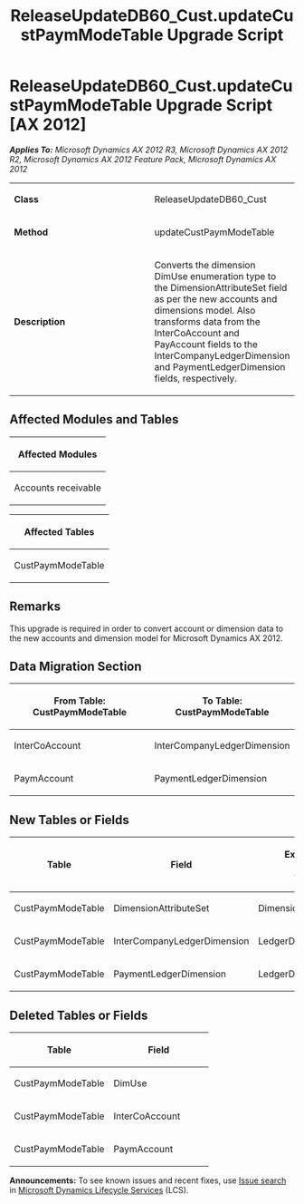﻿---
title: ReleaseUpdateDB60_Cust.updateCustPaymModeTable Upgrade Script
TOCTitle: ReleaseUpdateDB60_Cust.updateCustPaymModeTable Upgrade Script
ms:assetid: 0f8bd959-8bcb-2611-e783-ccc23d0356a5
ms:mtpsurl: https://msdn.microsoft.com/en-us/library/JJ735763(v=AX.60)
ms:contentKeyID: 49706663
ms.date: 05/18/2015
mtps_version: v=AX.60
---

# ReleaseUpdateDB60\_Cust.updateCustPaymModeTable Upgrade Script [AX 2012]


_**Applies To:** Microsoft Dynamics AX 2012 R3, Microsoft Dynamics AX 2012 R2, Microsoft Dynamics AX 2012 Feature Pack, Microsoft Dynamics AX 2012_

<table>
<colgroup>
<col style="width: 50%" />
<col style="width: 50%" />
</colgroup>
<tbody>
<tr class="odd">
<td><p><strong>Class</strong></p></td>
<td><p>ReleaseUpdateDB60_Cust</p></td>
</tr>
<tr class="even">
<td><p><strong>Method</strong></p></td>
<td><p>updateCustPaymModeTable</p></td>
</tr>
<tr class="odd">
<td><p><strong>Description</strong></p></td>
<td><p>Converts the dimension DimUse enumeration type to the DimensionAttributeSet field as per the new accounts and dimensions model. Also transforms data from the InterCoAccount and PayAccount fields to the InterCompanyLedgerDimension and PaymentLedgerDimension fields, respectively.</p></td>
</tr>
</tbody>
</table>


## Affected Modules and Tables

<table>
<colgroup>
<col style="width: 100%" />
</colgroup>
<thead>
<tr class="header">
<th><p>Affected Modules</p></th>
</tr>
</thead>
<tbody>
<tr class="odd">
<td><p>Accounts receivable</p></td>
</tr>
</tbody>
</table>


<table>
<colgroup>
<col style="width: 100%" />
</colgroup>
<thead>
<tr class="header">
<th><p>Affected Tables</p></th>
</tr>
</thead>
<tbody>
<tr class="odd">
<td><p>CustPaymModeTable</p></td>
</tr>
</tbody>
</table>


## Remarks

This upgrade is required in order to convert account or dimension data to the new accounts and dimension model for Microsoft Dynamics AX 2012.

## Data Migration Section

<table>
<colgroup>
<col style="width: 50%" />
<col style="width: 50%" />
</colgroup>
<thead>
<tr class="header">
<th><p>From Table: CustPaymModeTable</p></th>
<th><p>To Table: CustPaymModeTable</p></th>
</tr>
</thead>
<tbody>
<tr class="odd">
<td><p>InterCoAccount</p></td>
<td><p>InterCompanyLedgerDimension</p></td>
</tr>
<tr class="even">
<td><p>PaymAccount</p></td>
<td><p>PaymentLedgerDimension</p></td>
</tr>
</tbody>
</table>


## New Tables or Fields

<table>
<colgroup>
<col style="width: 33%" />
<col style="width: 33%" />
<col style="width: 33%" />
</colgroup>
<thead>
<tr class="header">
<th><p>Table</p></th>
<th><p>Field</p></th>
<th><p>Extended Data Type</p>
<p>-or- Base Enum</p></th>
</tr>
</thead>
<tbody>
<tr class="odd">
<td><p>CustPaymModeTable</p></td>
<td><p>DimensionAttributeSet</p></td>
<td><p>DimensionEnumeration</p></td>
</tr>
<tr class="even">
<td><p>CustPaymModeTable</p></td>
<td><p>InterCompanyLedgerDimension</p></td>
<td><p>LedgerDimensionDefaultAccount</p></td>
</tr>
<tr class="odd">
<td><p>CustPaymModeTable</p></td>
<td><p>PaymentLedgerDimension</p></td>
<td><p>LedgerDimensionDefaultAccount</p></td>
</tr>
</tbody>
</table>


## Deleted Tables or Fields

<table>
<colgroup>
<col style="width: 50%" />
<col style="width: 50%" />
</colgroup>
<thead>
<tr class="header">
<th><p>Table</p></th>
<th><p>Field</p></th>
</tr>
</thead>
<tbody>
<tr class="odd">
<td><p>CustPaymModeTable</p></td>
<td><p>DimUse</p></td>
</tr>
<tr class="even">
<td><p>CustPaymModeTable</p></td>
<td><p>InterCoAccount</p></td>
</tr>
<tr class="odd">
<td><p>CustPaymModeTable</p></td>
<td><p>PaymAccount</p></td>
</tr>
</tbody>
</table>

  
**Announcements:** To see known issues and recent fixes, use [Issue search](http://go.microsoft.com/fwlink/?linkid=389258) in [Microsoft Dynamics Lifecycle Services](http://go.microsoft.com/fwlink/?linkid=306505) (LCS).

